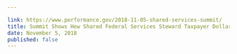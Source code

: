 ```yaml
---

link: https://www.performance.gov/2018-11-05-shared-services-summit/
title: Summit Shows How Shared Federal Services Steward Taxpayer Dollars
date: November 5, 2018
published: false
---
```

